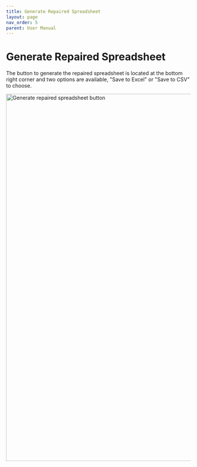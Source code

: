 ```yaml
---
title: Generate Repaired Spreadsheet
layout: page
nav_order: 5
parent: User Manual
---
```


# Generate Repaired Spreadsheet

The button to generate the repaired spreadsheet is located at the bottom right corner and two options are available, "Save to Excel" or "Save to CSV" to choose.

<img width="1000" alt="Generate repaired spreadsheet button" src="https://github.com/metadatacenter/spreadsheet-validator-docs/assets/5062950/ffd7b030-426a-4816-93de-d9048c6be41e">
